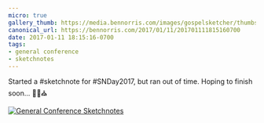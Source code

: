 ```yaml
---
micro: true
gallery_thumb: https://media.bennorris.com/images/gospelsketcher/thumbs/holland-tongue-of-angels-01.jpg
canonical_url: https://bennorris.com/2017/01/11/201701111815160700
date: 2017-01-11 18:15:16-0700
tags:
- general conference
- sketchnotes
---
```


Started a #sketchnote for #SNDay2017, but ran out of time. Hoping to finish soon... ✍🏼⛪️

[![General Conference Sketchnotes](https://media.bennorris.com/images/gospelsketcher/general-conference/holland-tongue-of-angels-01.jpg)](https://media.bennorris.com/images/gospelsketcher/general-conference/holland-tongue-of-angels-01.jpg)
